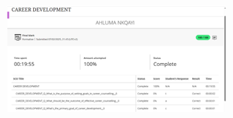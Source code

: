 ![Career Counselling Evidence](https://github.com/Ahluma-Nkqayi/Digital-Portfolio-PRP372S/raw/main/Career%20Counselling/CareerCounsellingEvidence.png)

